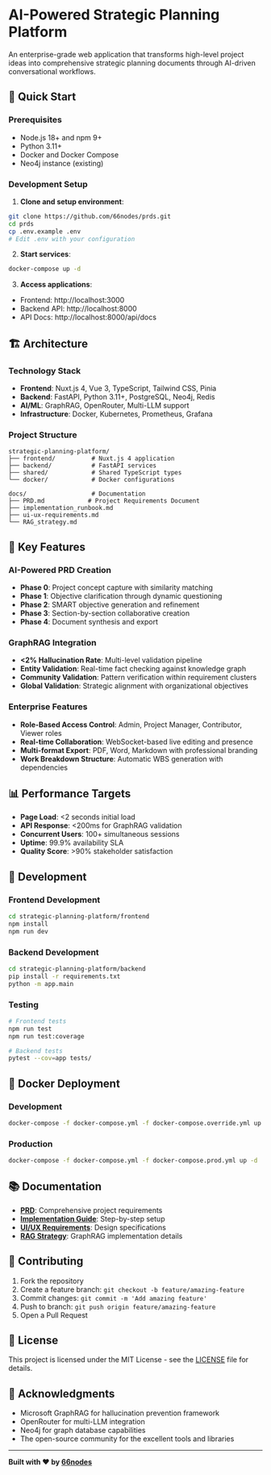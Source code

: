 # AI-Powered Strategic Planning Platform

An enterprise-grade web application that transforms high-level project ideas into comprehensive strategic planning documents through AI-driven conversational workflows.

## 🚀 Quick Start

### Prerequisites
- Node.js 18+ and npm 9+
- Python 3.11+
- Docker and Docker Compose
- Neo4j instance (existing)

### Development Setup

1. **Clone and setup environment**:
```bash
git clone https://github.com/66nodes/prds.git
cd prds
cp .env.example .env
# Edit .env with your configuration
```

2. **Start services**:
```bash
docker-compose up -d
```

3. **Access applications**:
- Frontend: http://localhost:3000
- Backend API: http://localhost:8000
- API Docs: http://localhost:8000/api/docs

## 🏗️ Architecture

### Technology Stack
- **Frontend**: Nuxt.js 4, Vue 3, TypeScript, Tailwind CSS, Pinia
- **Backend**: FastAPI, Python 3.11+, PostgreSQL, Neo4j, Redis
- **AI/ML**: GraphRAG, OpenRouter, Multi-LLM support
- **Infrastructure**: Docker, Kubernetes, Prometheus, Grafana

### Project Structure
```
strategic-planning-platform/
├── frontend/          # Nuxt.js 4 application
├── backend/           # FastAPI services
├── shared/            # Shared TypeScript types
└── docker/            # Docker configurations

docs/                  # Documentation
├── PRD.md            # Project Requirements Document
├── implementation_runbook.md
├── ui-ux-requirements.md
└── RAG_strategy.md
```

## 🎯 Key Features

### AI-Powered PRD Creation
- **Phase 0**: Project concept capture with similarity matching
- **Phase 1**: Objective clarification through dynamic questioning
- **Phase 2**: SMART objective generation and refinement
- **Phase 3**: Section-by-section collaborative creation
- **Phase 4**: Document synthesis and export

### GraphRAG Integration
- **<2% Hallucination Rate**: Multi-level validation pipeline
- **Entity Validation**: Real-time fact checking against knowledge graph
- **Community Validation**: Pattern verification within requirement clusters
- **Global Validation**: Strategic alignment with organizational objectives

### Enterprise Features
- **Role-Based Access Control**: Admin, Project Manager, Contributor, Viewer roles
- **Real-time Collaboration**: WebSocket-based live editing and presence
- **Multi-format Export**: PDF, Word, Markdown with professional branding
- **Work Breakdown Structure**: Automatic WBS generation with dependencies

## 📊 Performance Targets

- **Page Load**: <2 seconds initial load
- **API Response**: <200ms for GraphRAG validation
- **Concurrent Users**: 100+ simultaneous sessions
- **Uptime**: 99.9% availability SLA
- **Quality Score**: >90% stakeholder satisfaction

## 🔧 Development

### Frontend Development
```bash
cd strategic-planning-platform/frontend
npm install
npm run dev
```

### Backend Development
```bash
cd strategic-planning-platform/backend
pip install -r requirements.txt
python -m app.main
```

### Testing
```bash
# Frontend tests
npm run test
npm run test:coverage

# Backend tests
pytest --cov=app tests/
```

## 🐳 Docker Deployment

### Development
```bash
docker-compose -f docker-compose.yml -f docker-compose.override.yml up -d
```

### Production
```bash
docker-compose -f docker-compose.yml -f docker-compose.prod.yml up -d
```

## 📚 Documentation

- **[PRD](docs/PRD.md)**: Comprehensive project requirements
- **[Implementation Guide](docs/implementation_runbook.md)**: Step-by-step setup
- **[UI/UX Requirements](docs/ui-ux-requirements.md)**: Design specifications
- **[RAG Strategy](docs/RAG_strategy.md)**: GraphRAG implementation details

## 🤝 Contributing

1. Fork the repository
2. Create a feature branch: `git checkout -b feature/amazing-feature`
3. Commit changes: `git commit -m 'Add amazing feature'`
4. Push to branch: `git push origin feature/amazing-feature`
5. Open a Pull Request

## 📄 License

This project is licensed under the MIT License - see the [LICENSE](LICENSE) file for details.

## 🙏 Acknowledgments

- Microsoft GraphRAG for hallucination prevention framework
- OpenRouter for multi-LLM integration
- Neo4j for graph database capabilities
- The open-source community for the excellent tools and libraries

---

**Built with ❤️ by [66nodes](https://github.com/66nodes)**